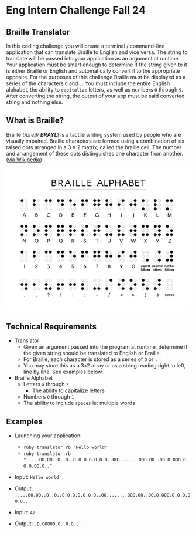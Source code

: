 # Eng Intern Challenge Fall 24

## Braille Translator
In this coding challenge you will create a terminal / command-line application that can translate Braille to English and vice versa. The string to translate will be passed into your application as an argument at runtime. Your application must be smart enough to determine if the string given to it is either Braille or English and automatically convert it to the appropriate opposite. For the purposes of this challenge Braille must be displayed as a series of the characters `O` and `.`. You must include the entire English alphabet, the ability to `capitalize` letters, as well as numbers `0` through `9`. After converting the string, the output of your app must be said converted string and nothing else. 

## What is Braille?
Braille (*/breɪl/ **BRAYL***) is a tactile writing system used by people who are visually impaired. Braille characters are formed using a combination of six raised dots arranged in a 3 × 2 matrix, called the braille cell. The number and arrangement of these dots distinguishes one character from another. ([via Wikipedia](https://en.wikipedia.org/wiki/Braille))

![Braille Alphabet](./braille.jpg)

## Technical Requirements
- Translator
  - Given an argument passed into the program at runtime, determine if the given string should be translated to English or Braille.
  - For Braille, each character is stored as a series of `O` or `.`
  - You may store this as a 3x2 array or as a string reading right to left, line by line. See examples below.
- Braille Alphabet
  - Letters `a` through `z`
    - The ability to capitalize letters
  - Numbers `0` through `1`
  - The ability to include `spaces` ie: multiple words

## Examples
- Launching your application:
  - `ruby translator.rb "Hello world"`
  - `ruby translator.rb ".....OO.OO..O..O..O.O.O.O.O.O.O..OO........OOO.OO..OO.O.OOO.O.O.O.OO.O.."`

- Input: `Hello world`
- Output: `.....OO.OO..O..O..O.O.O.O.O.O.O..OO........OOO.OO..OO.O.OOO.O.O.O.OO.O..`
- Input: `42`
- Output: `.O.OOOOO.O..O.O...`
